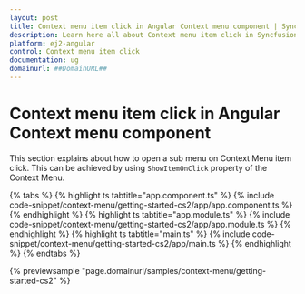 ```yaml
---
layout: post
title: Context menu item click in Angular Context menu component | Syncfusion
description: Learn here all about Context menu item click in Syncfusion Angular Context menu component of Syncfusion Essential JS 2 and more.
platform: ej2-angular
control: Context menu item click 
documentation: ug
domainurl: ##DomainURL##
---
```


# Context menu item click in Angular Context menu component

This section explains about how to open a sub menu on Context Menu item click. This can be achieved by using `ShowItemOnClick` property of the Context Menu.

{% tabs %}
{% highlight ts tabtitle="app.component.ts" %}
{% include code-snippet/context-menu/getting-started-cs2/app/app.component.ts %}
{% endhighlight %}
{% highlight ts tabtitle="app.module.ts" %}
{% include code-snippet/context-menu/getting-started-cs2/app/app.module.ts %}
{% endhighlight %}
{% highlight ts tabtitle="main.ts" %}
{% include code-snippet/context-menu/getting-started-cs2/app/main.ts %}
{% endhighlight %}
{% endtabs %}
  
{% previewsample "page.domainurl/samples/context-menu/getting-started-cs2" %}